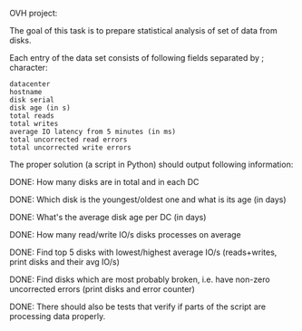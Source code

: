 OVH project:

The goal of this task is to prepare statistical analysis of set of data from disks.

Each entry of the data set consists of following fields separated by ;
character:

    datacenter
    hostname
    disk serial
    disk age (in s)
    total reads
    total writes
    average IO latency from 5 minutes (in ms)
    total uncorrected read errors
    total uncorrected write errors

The proper solution (a script in Python) should output following
information:

DONE:    How many disks are in total and in each DC

DONE:    Which disk is the youngest/oldest one and what is its age (in days)

DONE:    What's the average disk age per DC (in days)

DONE:    How many read/write IO/s disks processes on average

DONE:    Find top 5 disks with lowest/highest average IO/s (reads+writes, print disks and their avg IO/s)

DONE:    Find disks which are most probably broken, i.e. have non-zero uncorrected errors (print disks and error counter)

DONE:    There should also be tests that verify if parts of the script are processing data properly.
